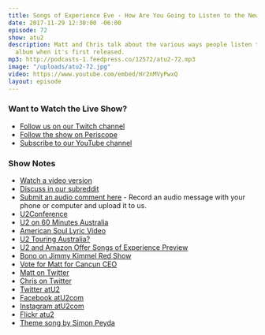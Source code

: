 ```yaml
---
title: Songs of Experience Eve - How Are You Going to Listen to the New U2 Album?
date: 2017-11-29 12:30:00 -06:00
episode: 72
show: atu2
description: Matt and Chris talk about the various ways people listen to a new U2
  album when it's first released.
mp3: http://podcasts-1.feedpress.co/12572/atu2-72.mp3
image: "/uploads/atu2-72.jpg"
video: https://www.youtube.com/embed/Hr2nMVyPwxQ
layout: episode
---
```


### Want to Watch the Live Show?

* [Follow us on our Twitch channel](https://www.twitch.tv/goodstuff_fm)
* [Follow the show on Periscope](http://periscope.tv/ichris)
* [Subscribe to our YouTube channel](https://www.youtube.com/c/GoodstuffFm-podcasts)

### Show Notes

* [Watch a video version](https://www.youtube.com/watch?v=Hr2nMVyPwxQ)
* [Discuss in our subreddit](https://www.reddit.com/r/Goodstuff_fm/)
* [Submit an audio comment here](https://www.dropbox.com/request/GA6MTwhVo618jrGPyDuE) - Record an audio message with your phone or computer and upload it to us.
* [U2Conference]( http://u2conference.com/)
* [U2 on 60 Minutes Australia](https://www.youtube.com/watch?v=kSVwLL9jcnM)
* [American Soul Lyric Video](https://www.youtube.com/watch?v=KQkkgD2p3Ow&feature=youtu.be
)
* [U2 Touring Australia?](https://www.atu2.com/news/edge-u2-are-absolutely-touring-australia-in-2018.html)
* [U2 and Amazon Offer Songs of Experience Preview](https://www.atu2.com/news/u2-amazon-music-offer-soe-preview-called-the-u2-experience.html)
* [Bono on Jimmy Kimmel Red Show](https://www.atu2.com/news/bono-joins-chris-martin-diddy-and-more-on-jimmy-kimmel-red-show-1.html)
* [Vote for Matt for Cancun CEO](https://ceo.cancun.com/profile/matt-mcgee)
* [Matt on Twitter](https://twitter.com/MattMcGee)
* [Chris on Twitter](https://twitter.com/iChris)
* [Twitter atU2](https://twitter.com/atu2)
* [Facebook atU2com](https://www.facebook.com/atu2com)
* [Instagram atU2com](https://www.instagram.com/atu2com/)
* [Flickr atu2](https://www.flickr.com/photos/atu2com/)
* [Theme song by Simon Peyda](https://simonpeyda.wordpress.com/2016/04/06/how-to-dismantle-a-sirens-song-the-making-of-a-podcast-theme/)
